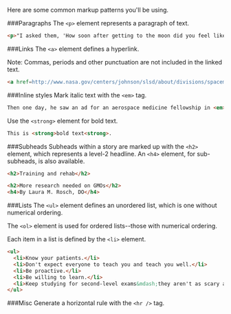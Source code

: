 Here are some common markup patterns you'll be using.

###Paragraphs
The ```<p>``` element represents a paragraph of text.

```html
<p>"I asked them, 'How soon after getting to the moon did you feel like you got your sea legs back?' " he says. "They said that actually, they felt that they were stable pretty quickly. It was the center of gravity in the spacesuit that they wore on the surface that made them feel wobbly."</p>

```
###Links
The ```<a>``` element defines a hyperlink. 

Note: Commas, periods and other punctuation are not included in the linked text.

```html
<a href=http://www.nasa.gov/centers/johnson/slsd/about/divisions/spacemed/education/amc.html" target="_blank" title="Aerospace Medicine Clerkship">aerospace medicine</a>, 
```


###Inline styles
Mark italic text with the ```<em>``` tag.

```html
Then one day, he saw an ad for an aerospace medicine fellowship in <em>The New England Journal of Medicine</em>.
```

Use the ```<strong>``` element for bold text.
```html
This is <strong>bold text<strong>.

```



###Subheads
Subheads within a story are marked up with the ```<h2>``` element, which represents a level-2 headline. An ```<h4>``` element, for sub-subheads, is also available.

```html
<h2>Training and rehab</h2>

<h2>More research needed on GMOs</h2>
<h4>By Laura M. Rosch, DO</h4>
```


###Lists
The ```<ul>``` element defines an unordered list, which is one without numerical ordering. 

The ```<ol>``` element is used for ordered lists--those with numerical ordering.

Each item in a list is defined by the ```<li>``` element.

```html
<ul>
  <li>Know your patients.</li> 
  <li>Don't expect everyone to teach you and teach you well.</li> 
  <li>Be proactive.</li>
  <li>Be willing to learn.</li> 
  <li>Keep studying for second-level exams&mdash;they aren't as scary as first-level exams.</li> 
</ul>
```

###Misc
Generate a horizontal rule with the ```<hr />``` tag.
